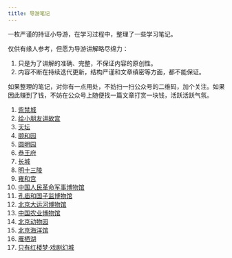 ```yaml
---
title: 导游笔记
---
```


一枚严谨的持证小导游，在学习过程中，整理了一些学习笔记。

仅供有缘人参考，但愿为导游讲解略尽绵力：

1. 只是为了讲解的准确、完整，不保证内容的原创性。
2. 内容不断在持续迭代更新，结构严谨和文章缜密等方面，都不能保证。

如果整理的笔记，对你有一点用处，不妨扫一扫公众号的二维码，加个关注。如果因此赚到了钱，不妨在公众号上随便找一篇文章打赏一块钱，活跃活跃气氛。

1. [祡禁城](./guide/the-forbidden-city)
2. [给小朋友讲故宫](./guide/the-forbidden-city-for-children)
3. [天坛](./guide/the-temple-of-heaven)
4. [颐和园](./guide/the-summer-palace)
5. [圆明园](./guide/the-winter-palace)
6. [恭王府](./guide/prince-gongs-mansion)
7. [长城](./guide/the-great-wall)
8. [明十三陵](./guide/ming-tombs)
9. [雍和宫](./guide/YongHeGong)
10. [中国人民革命军事博物馆](./guide/military-museum)
11. [孔庙和国子监博物馆](./guide/kmgzj)
12. [北京大运河博物馆](./guide/canalmuseum)
13. [中国农业博物馆](./guide/ciae)
14. [北京动物园](./guide/zoo)
15. [北京海洋馆](./guide/aquarium)
16. [雁栖湖](./guide/YanqiLake)
17. [只有红楼梦·戏剧幻城](./guide/Unique-Dream-of-Red-Mansion)
